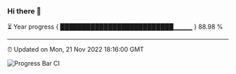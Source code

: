 ### Hi there 👋

⏳ Year progress { ██████████████████████████▁▁▁▁ } 88.98 %

---

⏰ Updated on Mon, 21 Nov 2022 18:16:00 GMT

![Progress Bar CI](https://github.com/liununu/liununu/workflows/Progress%20Bar%20CI/badge.svg)
